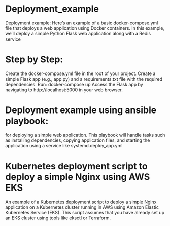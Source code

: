 # Deployment_example
Deployment example: Here’s an example of a basic docker-compose.yml file that deploys a web application using Docker containers. In this example, we’ll deploy a simple Python Flask web application along with a Redis service
# Step by Step:
Create the docker-compose.yml file in the root of your project.
Create a simple Flask app (e.g., app.py) and a requirements.txt file with the required dependencies.
Run: docker-compose up
Access the Flask app by navigating to http://localhost:5000 in your web browser.

# Deployment example using ansible playbook:
for deploying a simple web application. This playbook will handle tasks such as installing dependencies, copying application files, and starting the application using a service like systemd.deploy_app.yml
# Kubernetes deployment script to deploy a simple Nginx using AWS EKS
An example of a Kubernetes deployment script to deploy a simple Nginx application on a Kubernetes cluster running in AWS using Amazon Elastic Kubernetes Service (EKS). This script assumes that you have already set up an EKS cluster using tools like eksctl or Terraform.

